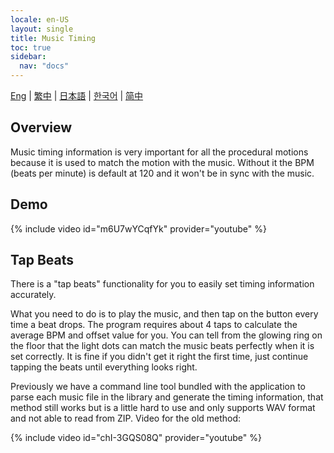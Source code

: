```yaml
---
locale: en-US
layout: single
title: Music Timing
toc: true
sidebar:
  nav: "docs"
---
```

[Eng](/dancexr/features/music_timing) | [繁中](/tw/dancexr/features/music_timing) | [日本語](/jp/dancexr/features/music_timing) | [한국어](/kr/dancexr/features/music_timing) | [简中](/zh/dancexr/features/music_timing)


## Overview
Music timing information is very important for all the procedural motions because it is used to match the motion with the music. Without it the BPM (beats per minute) is default at 120 and it won't be in sync with the music. 

## Demo
{% include video id="m6U7wYCqfYk" provider="youtube" %}

## Tap Beats
There is a "tap beats" functionality for you to easily set timing information accurately. 

What you need to do is to play the music, and then tap on the button every time a beat drops. The program requires about 4 taps to calculate the average BPM and offset value for you. You can tell from the glowing ring on the floor that the light dots can match the music beats perfectly when it is set correctly. It is fine if you didn't get it right the first time, just continue tapping the beats until everything looks right. 

Previously we have a command line tool bundled with the application to parse each music file in the library and generate the timing information, that method still works but is a little hard to use and only supports WAV format and not able to read from ZIP. Video for the old method:   

{% include video id="chI-3GQS08Q" provider="youtube" %}
